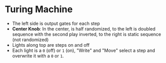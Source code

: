 # Turing Machine

- The left side is output gates for each step
- **Center Knob**: In the center, is half randomized, to the left is doubled sequence with the second play inverted, to the right is static sequence (not randomized)
- Lights along top are steps on and off
- Each light is a `0` (off) or `1` (on), "Write" and "Move" select a step and overwrite it with a `0` or `1`.